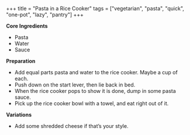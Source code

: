 +++
title = "Pasta in a Rice Cooker"
tags = ["vegetarian", "pasta", "quick", "one-pot", "lazy", "pantry"]
+++

**Core Ingredients**
- Pasta
- Water
- Sauce

**Preparation**
- Add equal parts pasta and water to the rice cooker. Maybe a cup of each.
- Push down on the start lever, then lie back in bed.
- When the rice cooker pops to show it is done, dump in some pasta sauce.
- Pick up the rice cooker bowl with a towel, and eat right out of it.

**Variations**
- Add some shredded cheese if that’s your style.
